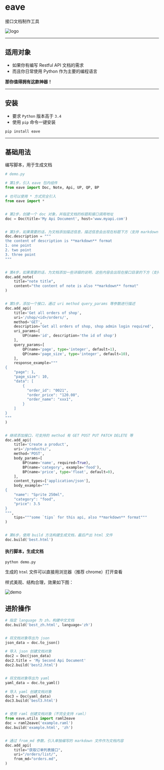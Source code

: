 # eave

接口文档制作工具


![logo](https://raw.githubusercontent.com/taojy123/eave/master/eave/resource/logo.jpg)


-----

## 适用对象

- 如果你有编写 Restful API 文档的需求
- 而且你日常使用 Python 作为主要的编程语言

**那你值得拥有这款神器！**


-----

## 安装

- 要求 `Python` 版本高于 `3.4`
- 使用 `pip` 命令一键安装

```
pip install eave
```

-----

## 基础用法

编写脚本，用于生成文档

```python
# demo.py

# 第1步，引入 eave 包内组件
from eave import Doc, Note, Api, UP, QP, BP

# 也可以使用 * 方式完全引入
from eave import *


# 第2步，创建一个 doc 对象，并指定文档的标题和接口调用地址
doc = Doc(title='My Api Document', host='www.myapi.com')


# 第3步，如果需要的话，为文档添加描述信息，描述信息会出现在标题下方（支持 markdown 语法）
doc.description = """
the content of description is **markdown** format
1. one point
2. two point
3. three point
"""


# 第4步，如果需要的话，为文档添加一些详细的说明，这些内容会出现在接口目录的下方（支持 markdown 语法）
doc.add_note(
    title="note title",
    content="the content of note is also **markdown** format"
)


# 第5步，添加一个接口，通过 uri method query_params 等参数进行描述
doc.add_api(
    title='Get all orders of shop',
    uri='/shop/<id>/orders/',
    method='GET',
    description='Get all orders of shop, shop admin login required',
    uri_params=[
        UP(name='id', description='the id of shop')
    ],
    query_params=[
        QP(name='page', type='integer', default=1),
        QP(name='page_size', type='integer', default=10),
    ],
    response_example="""
{
    "page": 1,
    "page_size": 10,
    "data": [
        {
          "order_id": "0021",
          "order_price": "120.00",
          "order_name": "xxx1",
        }
    ]
}
"""
)


# 继续添加接口，可支持的 method 有 GET POST PUT PATCH DELETE 等
doc.add_api(
    title='Create a product',
    uri='/products/',
    method='POST',
    body_params=[
        BP(name='name', required=True),
        BP(name='category', example='food'),
        BP(name='price', type='float', default=0),
    ],
    content_types=['application/json'],
    body_example="""
{
    "name": "Sprite 250ml",
    "category": "food",
    "price": 3.5
}
""",
    tips="""some `tips` for this api, also **markdown** format"""
)


# 第6步，使用 build 方法构建生成文档，最后产出 html 文件
doc.build('best.html')

```


#### 执行脚本，生成文档 

```
python demo.py
```

生成的 `html` 文件可以直接用浏览器（推荐 chrome）打开查看

样式美观、结构合理，效果如下图：

![demo](https://raw.githubusercontent.com/taojy123/eave/master/eave/resource/best.png)

## 进阶操作

```python
# 指定 language 为 zh，构建中文文档
doc.build('best_zh.html', language='zh')


# 将文档对象导出为 json
json_data = doc.to_json()

# 导入 json 创建文档对象
doc2 = Doc(json_data)
doc2.title = 'My Second Api Document'
doc2.build('best2.html')


# 将文档对象导出为 yaml
yaml_data = doc.to_yaml()

# 导入 yaml 创建文档对象
doc3 = Doc(yaml_data)
doc3.build('best3.html')


# 使用 raml 创建文档对象（不完全支持 raml）
from eave.utils import raml2eave
doc = raml2eave('example.raml')
doc.build('example.html', 'zh')


# 通过 from_md 参数，引入单独编写的 markdown 文件作为文档内容
doc.add_api(
    title="获取订单列表接口",
    uri="/orders/list/",
    from_md="orders.md",
)

```
